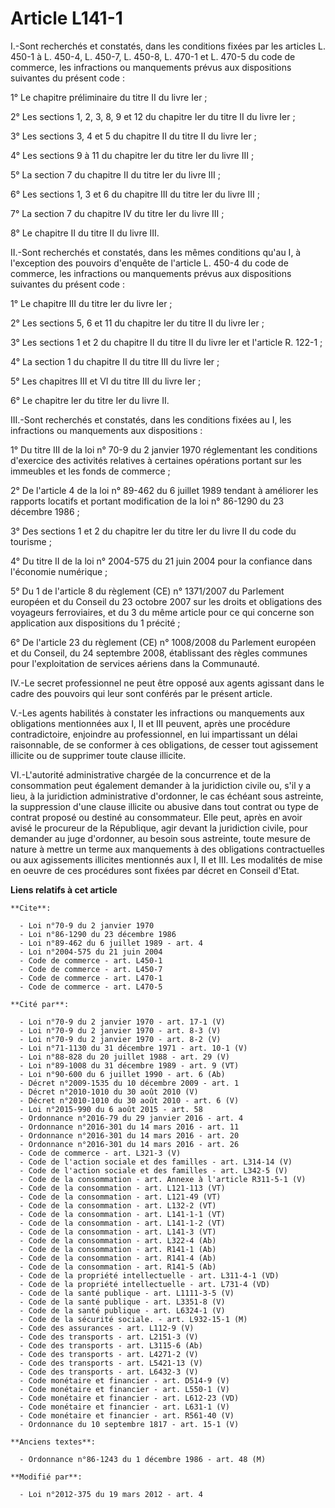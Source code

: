 # Article L141-1

I.-Sont recherchés et constatés, dans les conditions fixées par les articles L. 450-1 à L. 450-4, L. 450-7, L. 450-8, L.
470-1 et L. 470-5 du code de commerce, les infractions ou manquements prévus aux dispositions suivantes du présent code : 

1° Le chapitre préliminaire du titre II du livre Ier ; 

2° Les sections 1, 2, 3, 8, 9 et 12 du chapitre Ier du titre II du livre Ier ; 

3° Les sections 3, 4 et 5 du chapitre II du titre II du livre Ier ; 

4° Les sections 9 à 11 du chapitre Ier du titre Ier du livre III ; 

5° La section 7 du chapitre II du titre Ier du livre III ; 

6° Les sections 1, 3 et 6 du chapitre III du titre Ier du livre III ; 

7° La section 7 du chapitre IV du titre Ier du livre III ; 

8° Le chapitre II du titre II du livre III. 

II.-Sont recherchés et constatés, dans les mêmes conditions qu'au I, à l'exception des pouvoirs d'enquête de l'article L.
450-4 du code de commerce, les infractions ou manquements prévus aux dispositions suivantes du présent code : 

1° Le chapitre III du titre Ier du livre Ier ; 

2° Les sections 5, 6 et 11 du chapitre Ier du titre II du livre Ier ; 

3° Les sections 1 et 2 du chapitre II du titre II du livre Ier et l'article R. 122-1 ; 

4° La section 1 du chapitre II du titre III du livre Ier ; 

5° Les chapitres III et VI du titre III du livre Ier ; 

6° Le chapitre Ier du titre Ier du livre II. 

III.-Sont recherchés et constatés, dans les conditions fixées au I, les infractions ou manquements aux dispositions : 

1° Du titre III de la loi n° 70-9 du 2 janvier 1970 réglementant les conditions d'exercice des activités relatives à
certaines opérations portant sur les immeubles et les fonds de commerce ; 

2° De l'article 4 de la loi n° 89-462 du 6 juillet 1989 tendant à améliorer les rapports locatifs et portant modification de
la loi n° 86-1290 du 23 décembre 1986 ; 

3° Des sections 1 et 2 du chapitre Ier du titre Ier du livre II du code du tourisme ; 

4° Du titre II de la loi n° 2004-575 du 21 juin 2004 pour la confiance dans l'économie numérique ; 

5° Du 1 de l'article 8 du règlement (CE) n° 1371/2007 du Parlement européen et du Conseil du 23 octobre 2007 sur les droits
et obligations des voyageurs ferroviaires, et du 3 du même article pour ce qui concerne son application aux dispositions du 1
précité ; 

6° De l'article 23 du règlement (CE) n° 1008/2008 du Parlement européen et du Conseil, du 24 septembre 2008, établissant des
règles communes pour l'exploitation de services aériens dans la Communauté. 

IV.-Le secret professionnel ne peut être opposé aux agents agissant dans le cadre des pouvoirs qui leur sont conférés par le
présent article. 

V.-Les agents habilités à constater les infractions ou manquements aux obligations mentionnées aux I, II et III peuvent,
après une procédure contradictoire, enjoindre au professionnel, en lui impartissant un délai raisonnable, de se conformer à
ces obligations, de cesser tout agissement illicite ou de supprimer toute clause illicite. 

VI.-L'autorité administrative chargée de la concurrence et de la consommation peut également demander à la juridiction civile
ou, s'il y a lieu, à la juridiction administrative d'ordonner, le cas échéant sous astreinte, la suppression d'une clause
illicite ou abusive dans tout contrat ou type de contrat proposé ou destiné au consommateur. Elle peut, après en avoir avisé
le procureur de la République, agir devant la juridiction civile, pour demander au juge d'ordonner, au besoin sous astreinte,
toute mesure de nature à mettre un terme aux manquements à des obligations contractuelles ou aux agissements illicites
mentionnés aux I, II et III. Les modalités de mise en oeuvre de ces procédures sont fixées par décret en Conseil d'Etat.

**Liens relatifs à cet article**

	**Cite**:

	  - Loi n°70-9 du 2 janvier 1970
	  - Loi n°86-1290 du 23 décembre 1986
	  - Loi n°89-462 du 6 juillet 1989 - art. 4
	  - Loi n°2004-575 du 21 juin 2004
	  - Code de commerce - art. L450-1
	  - Code de commerce - art. L450-7
	  - Code de commerce - art. L470-1
	  - Code de commerce - art. L470-5

	**Cité par**:

	  - Loi n°70-9 du 2 janvier 1970 - art. 17-1 (V)
	  - Loi n°70-9 du 2 janvier 1970 - art. 8-3 (V)
	  - Loi n°70-9 du 2 janvier 1970 - art. 8-2 (V)
	  - Loi n°71-1130 du 31 décembre 1971 - art. 10-1 (V)
	  - Loi n°88-828 du 20 juillet 1988 - art. 29 (V)
	  - Loi n°89-1008 du 31 décembre 1989 - art. 9 (VT)
	  - Loi n°90-600 du 6 juillet 1990 - art. 6 (Ab)
	  - Décret n°2009-1535 du 10 décembre 2009 - art. 1
	  - Décret n°2010-1010 du 30 août 2010 (V)
	  - Décret n°2010-1010 du 30 août 2010 - art. 6 (V)
	  - Loi n°2015-990 du 6 août 2015 - art. 58
	  - Ordonnance n°2016-79 du 29 janvier 2016 - art. 4
	  - Ordonnance n°2016-301 du 14 mars 2016 - art. 11
	  - Ordonnance n°2016-301 du 14 mars 2016 - art. 20
	  - Ordonnance n°2016-301 du 14 mars 2016 - art. 26
	  - Code de commerce - art. L321-3 (V)
	  - Code de l'action sociale et des familles - art. L314-14 (V)
	  - Code de l'action sociale et des familles - art. L342-5 (V)
	  - Code de la consommation - art. Annexe à l'article R311-5-1 (V)
	  - Code de la consommation - art. L121-113 (VT)
	  - Code de la consommation - art. L121-49 (VT)
	  - Code de la consommation - art. L132-2 (VT)
	  - Code de la consommation - art. L141-1-1 (VT)
	  - Code de la consommation - art. L141-1-2 (VT)
	  - Code de la consommation - art. L141-3 (VT)
	  - Code de la consommation - art. L322-4 (Ab)
	  - Code de la consommation - art. R141-1 (Ab)
	  - Code de la consommation - art. R141-4 (Ab)
	  - Code de la consommation - art. R141-5 (Ab)
	  - Code de la propriété intellectuelle - art. L311-4-1 (VD)
	  - Code de la propriété intellectuelle - art. L731-4 (VD)
	  - Code de la santé publique - art. L1111-3-5 (V)
	  - Code de la santé publique - art. L3351-8 (V)
	  - Code de la santé publique - art. L6324-1 (V)
	  - Code de la sécurité sociale. - art. L932-15-1 (M)
	  - Code des assurances - art. L112-9 (V)
	  - Code des transports - art. L2151-3 (V)
	  - Code des transports - art. L3115-6 (Ab)
	  - Code des transports - art. L4271-2 (V)
	  - Code des transports - art. L5421-13 (V)
	  - Code des transports - art. L6432-3 (V)
	  - Code monétaire et financier - art. D514-9 (V)
	  - Code monétaire et financier - art. L550-1 (V)
	  - Code monétaire et financier - art. L612-23 (VD)
	  - Code monétaire et financier - art. L631-1 (V)
	  - Code monétaire et financier - art. R561-40 (V)
	  - Ordonnance du 10 septembre 1817 - art. 15-1 (V)

	**Anciens textes**:

	  - Ordonnance n°86-1243 du 1 décembre 1986 - art. 48 (M)

	**Modifié par**:

	  - Loi n°2012-375 du 19 mars 2012 - art. 4
